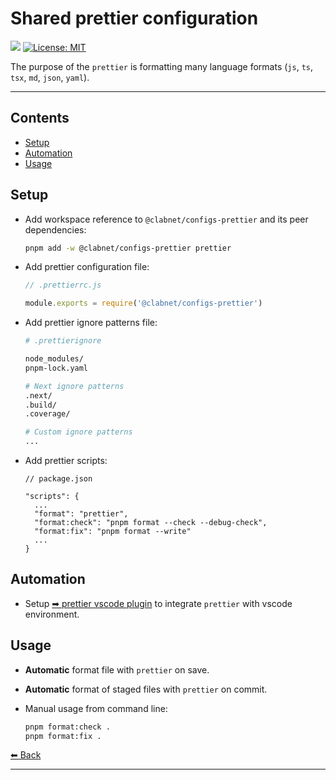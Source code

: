 # Shared prettier configuration

![](https://img.shields.io/npm/v/@clabnet/configs-prettier.svg?color=brightgreen) [![License: MIT](https://img.shields.io/badge/License-MIT-yellow.svg)](#)

The purpose of the `prettier` is formatting many language formats (`js`, `ts`, `tsx`, `md`, `json`, `yaml`).

---

## Contents

- [Setup](#setup)
- [Automation](#automation)
- [Usage](#usage)

## Setup

- Add workspace reference to `@clabnet/configs-prettier` and its peer dependencies:

  ```sh
  pnpm add -w @clabnet/configs-prettier prettier
  ```

- Add prettier configuration file:

  ```js
  // .prettierrc.js

  module.exports = require('@clabnet/configs-prettier')
  ```

- Add prettier ignore patterns file:

  ```sh
  # .prettierignore

  node_modules/
  pnpm-lock.yaml

  # Next ignore patterns
  .next/
  .build/
  .coverage/

  # Custom ignore patterns
  ...
  ```

- Add prettier scripts:

  ```jsonc
  // package.json

  "scripts": {
    ...
    "format": "prettier",
    "format:check": "pnpm format --check --debug-check",
    "format:fix": "pnpm format --write"
    ...
  }
  ```

## Automation

- Setup [➡ prettier vscode plugin](../../docs/plugins/vscode-prettier.md) to integrate `prettier` with vscode environment.

## Usage

- **Automatic** format file with `prettier` on save.
- **Automatic** format of staged files with `prettier` on commit.
- Manual usage from command line:

  ```sh
  pnpm format:check .
  pnpm format:fix .
  ```

[⬅ Back](../../README.md)

---
